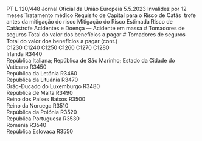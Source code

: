 PT  L 120/448 Jornal Oficial da União Europeia 5.5.2023
 Invalidez por 12 meses  Tratamento médico  Requisito de 
Capital para o 
Risco de Catás ­
trofe antes da 
mitigação do 
risco  Mitigação do 
Risco Estimada  Risco de Catástrofe Acidentes e Doença — Acidente em 
massa  # Tomadores 
de seguros  Total do valor 
dos benefícios a 
pagar  # Tomadores 
de seguros  Total do valor 
dos benefícios a 
pagar  (cont.)  
C1230  C1240  C1250  C1260  C1270  C1280  
Irlanda  R3440  
República Italiana; República de São Marinho; Estado 
da Cidade do Vaticano  R3450  
República da Letónia  R3460  
República da Lituânia  R3470  
Grão-Ducado do Luxemburgo  R3480  
República de Malta  R3490  
Reino dos Países Baixos  R3500  
Reino da Noruega  R3510  
República da Polónia  R3520  
República Portuguesa  R3530  
Roménia  R3540  
República Eslovaca  R3550